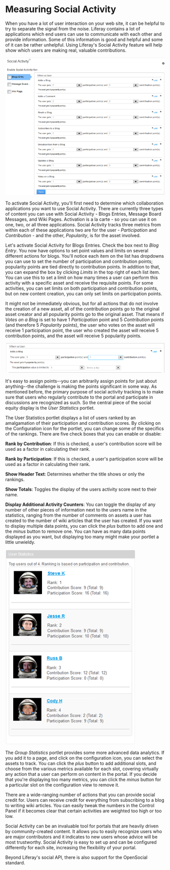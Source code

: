 # Measuring Social Activity 

When you have a lot of user interaction on your web site, it can be helpful to
try to separate the signal from the noise. Liferay contains a lot of
applications which end users can use to communicate with each other and provide
information. Some of this information is good and helpful and some of it can be
rather unhelpful. Using Liferay's Social Activity feature will help show which
users are making real, valuable contributions.

![Figure 9.9: The Social Activity page of the Control Panel allows you to enable social activity for assets and specify points for participation and contributions.](../../images/05-social-equity.png)

To activate Social Activity, you'll first need to determine which collaboration
applications you want to use Social Activity. There are currently three types of
content you can use with Social Activity - Blogs Entries, Message Board
Messages, and Wiki Pages. Activation is a la carte - so you can use it on one,
two, or all three applications. Social Activity tracks three metrics from within
each of these applications two are for the user - *Participation* and
*Contribution* - and the other, *Popularity*, is for the asset involved.

Let's activate Social Activity for Blogs Entries. Check the box next to *Blog
Entry*. You now have options to set point values and limits on several different
actions for blogs. You'll notice each item on the list has dropdowns you can use
to set the number of participation and contribution points; popularity points
are tied directly to contribution points. In addition to that, you can expand
the box by clicking *Limits* in the top right of each list item. You can use
this to set a limit on how many times a user can perform this activity with a
specific asset and receive the requisite points. For some activities, you can
set limits on both participation and contribution points, but on new content
creation, you can only set limits on participation points.

It might not be immediately obvious, but for all actions that do not involve the
creation of a new asset, all of the contribution points go to the original asset
creator and all popularity points go to the original asset. That means if *Votes
on a Blog* is set to have 1 *Participation* point and 5 *Contribution* points
(and therefore 5 *Popularity* points), the user who votes on the asset will
receive 1 participation point, the user who created the asset will receive 5
contribution points, and the asset will receive 5 popularity points. 

![Figure 9.10: You can set limits for your site's social activity.](../../images/social-equity-limits.png)

It's easy to assign points--you can arbitrarily assign points for just about
anything--the challenge is making the points significant in some way. As
mentioned before, the primary purpose of social activity tracking is to make
sure that users who regularly contribute to the portal and participate in
discussions are recognized as such. So the central piece of the social equity
display is the *User Statistics* portlet.

The User Statistics portlet displays a list of users ranked by an amalgamation
of their participation and contribution scores. By clicking on the Configuration
icon for the portlet, you can change some of the specifics of the rankings.
There are five check boxes that you can enable or disable:

**Rank by Contribution**: If this is checked, a user's contribution score will
be used as a factor in calculating their rank.

**Rank by Participation**: If this is checked, a user's participation score will
be used as a factor in calculating their rank.

**Show Header Text**: Determines whether the title shows or only the rankings.

**Show Totals**: Toggles the display of the users activity score next to their
name.

**Display Additional Activity Counters**: You can toggle the display of any
number of other pieces of information next to the users name in the statistics,
ranging from the number of comments on assets a user has created to the number
of wiki articles that the user has created. If you want to display multiple data
points, you can click the *plus* button to add one and the *minus* button to
remove one. You can have as many data points displayed as you want, but
displaying too many might make your portlet a little unwieldy.

![Figure 9.11: The User Statistics portlet gives rankings to promote user contributions and participation.](../../images/user-statistics-portlet.png)

The *Group Statistics* portlet provides some more advanced data analytics. If
you add it to a page, and click on the configuration icon, you can select the
assets to track. You can click the *plus* button to add additional slots, and
choose from the various metrics available for each slot, covering virtually any
action that a user can perform on content in the portal. If you decide that
you're displaying too many metrics, you can click the *minus* button for a
particular slot on the configuration view to remove it.

There are a wide-ranging number of actions that you can provide social credit
for. Users can receive credit for everything from subscribing to a blog to
writing wiki articles. You can easily tweak the numbers in the Control Panel if
it becomes clear that certain activities are weighted too high or too low.

Social Activity can be an invaluable tool for portals that are heavily driven by
community-created content. It allows you to easily recognize users who are major
contributors and it indicates to new users whose advice will be most
trustworthy. Social Activity is easy to set up and can be configured differently
for each site, increasing the flexibility of your portal.

Beyond Liferay's social API, there is also support for the OpenSocial standard.
